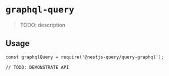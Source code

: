 # `graphql-query`

> TODO: description

## Usage

```
const graphqlQuery = require('@nestjs-query/query-graphql');

// TODO: DEMONSTRATE API
```
